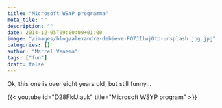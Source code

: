 ```yaml
---
title: "Microsoft WSYP programma"
meta_tile: ""
description: ""
date: 2014-12-05T09:00:00+01:00
image: "/images/blog/alexandre-debieve-FO7JIlwjOtU-unsplash.jpg.jpg"
categories: []
author: "Marcel Venema" 
tags: ["fun"]
draft: false
---
```


Ok, this one is over eight years old, but still funny...

{{< youtube id="D28FkfJiauk" title="Microsoft WSYP program" >}}
